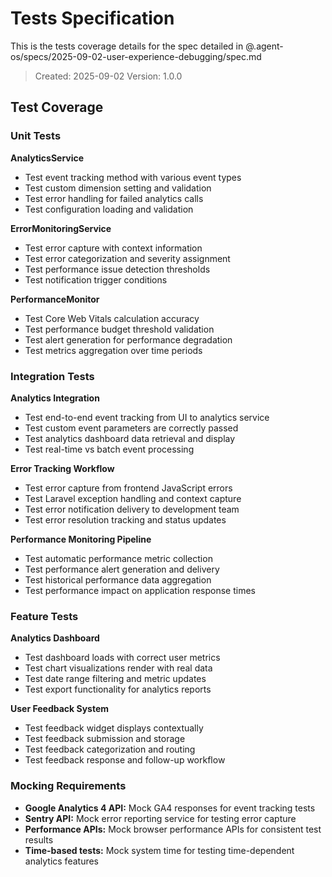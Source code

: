 # Tests Specification

This is the tests coverage details for the spec detailed in @.agent-os/specs/2025-09-02-user-experience-debugging/spec.md

> Created: 2025-09-02
> Version: 1.0.0

## Test Coverage

### Unit Tests

**AnalyticsService**
- Test event tracking method with various event types
- Test custom dimension setting and validation
- Test error handling for failed analytics calls
- Test configuration loading and validation

**ErrorMonitoringService**
- Test error capture with context information
- Test error categorization and severity assignment
- Test performance issue detection thresholds
- Test notification trigger conditions

**PerformanceMonitor**
- Test Core Web Vitals calculation accuracy
- Test performance budget threshold validation
- Test alert generation for performance degradation
- Test metrics aggregation over time periods

### Integration Tests

**Analytics Integration**
- Test end-to-end event tracking from UI to analytics service
- Test custom event parameters are correctly passed
- Test analytics dashboard data retrieval and display
- Test real-time vs batch event processing

**Error Tracking Workflow**
- Test error capture from frontend JavaScript errors
- Test Laravel exception handling and context capture
- Test error notification delivery to development team
- Test error resolution tracking and status updates

**Performance Monitoring Pipeline**
- Test automatic performance metric collection
- Test performance alert generation and delivery
- Test historical performance data aggregation
- Test performance impact on application response times

### Feature Tests

**Analytics Dashboard**
- Test dashboard loads with correct user metrics
- Test chart visualizations render with real data
- Test date range filtering and metric updates
- Test export functionality for analytics reports

**User Feedback System**
- Test feedback widget displays contextually
- Test feedback submission and storage
- Test feedback categorization and routing
- Test feedback response and follow-up workflow

### Mocking Requirements

- **Google Analytics 4 API:** Mock GA4 responses for event tracking tests
- **Sentry API:** Mock error reporting service for testing error capture
- **Performance APIs:** Mock browser performance APIs for consistent test results
- **Time-based tests:** Mock system time for testing time-dependent analytics features